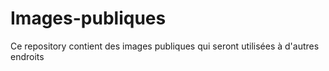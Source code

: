 # Images-publiques
Ce repository contient des images publiques qui seront utilisées à d'autres endroits

